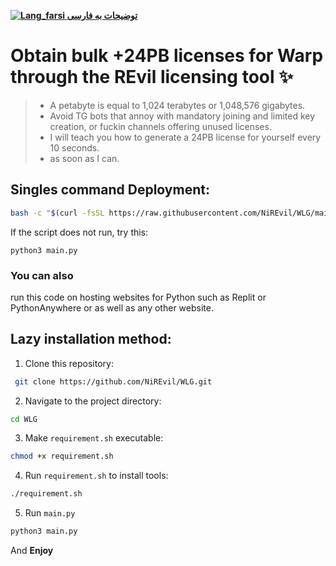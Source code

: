 [**![Lang_farsi](https://user-images.githubusercontent.com/125398461/234186932-52f1fa82-52c6-417f-8b37-08fe9250a55f.png) توضیحات به فارسی**](README-FA.md)

# Obtain bulk +24PB licenses for Warp through the REvil licensing tool ✨
> * A petabyte is equal to 1,024 terabytes or 1,048,576 gigabytes.
> * Avoid TG bots that annoy with mandatory joining and limited key creation, or fuckin channels offering unused licenses.
> * I will teach you how to generate a 24PB license for yourself every 10 seconds.
> * as soon as I can.

## Singles command Deployment:

```bash
bash -c "$(curl -fsSL https://raw.githubusercontent.com/NiREvil/WLG/main/install.sh)"
```

If the script does not run, try this:

```
python3 main.py
```

 
### You can also
run this code on hosting websites for Python such as Replit or PythonAnywhere or as well as any other website.

## Lazy installation method:

1. Clone this repository:
```bash
 git clone https://github.com/NiREvil/WLG.git
```
2. Navigate to the project directory:

 ```bash
 cd WLG
 ```
3. Make `requirement.sh` executable:
 ```bash
 chmod +x requirement.sh
 ```

4. Run `requirement.sh` to install tools:
 ```bash
 ./requirement.sh
 ```
5. Run `main.py`
```bash
python3 main.py
```

And **Enjoy**
